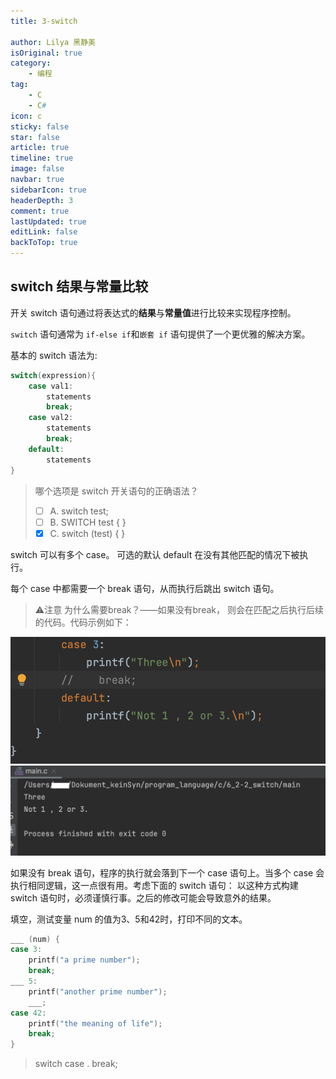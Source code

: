 ```yaml
---
title: 3-switch 
 
author: Lilya 黑静美
isOriginal: true
category: 
    - 编程
tag:
    - C
    - C#
icon: c
sticky: false
star: false
article: true
timeline: true
image: false
navbar: true
sidebarIcon: true
headerDepth: 3
comment: true
lastUpdated: true
editLink: false
backToTop: true
---
```


## switch 结果与常量比较

开关 switch 语句通过将表达式的**结果**与**常量值**进行比较来实现程序控制。

`switch` 语句通常为 `if-else if`和`嵌套 if` 语句提供了一个更优雅的解决方案。

基本的 switch 语法为:

```c
switch(expression){
    case val1:
        statements
        break;
    case val2:
        statements
        break; 
    default:
        statements
}
```


> 哪个选项是 switch 开关语句的正确语法？
>
> - [ ] A. switch test;
> - [ ] B. SWITCH test { }
> - [x] C. switch (test) { }



switch 可以有多个 case。
可选的默认 default 在没有其他匹配的情况下被执行。

每个 case 中都需要一个 break 语句，从而执行后跳出 switch 语句。

> ⚠️注意
> 为什么需要break？——如果没有break， 则会在匹配之后执行后续的代码。代码示例如下：

![image.png](./note3.assets/1701603113235-0a2f85c5-4337-421c-acae-c91a40bd7805.png)![image.png](./note3.assets/1701603149535-4c7ac571-7a1a-412f-b805-878ccad77e4b.png)

如果没有 break 语句，程序的执行就会落到下一个 case 语句上。当多个 case 会执行相同逻辑，这一点很有用。考虑下面的 switch 语句：
以这种方式构建 switch 语句时，必须谨慎行事。之后的修改可能会导致意外的结果。

填空，测试变量 num 的值为3、5和42时，打印不同的文本。

```c
___ (num) {
case 3:
    printf("a prime number");
    break;
___ 5: 
    printf("another prime number");
    ___;
case 42:
    printf("the meaning of life");
    break;
}
```

> switch  case . break;

